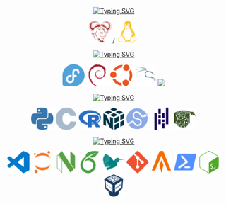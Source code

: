 <div align="center">

[![Typing SVG](https://readme-typing-svg.demolab.com?font=Fira+Code&pause=1000&color=927EF7&center=true&vCenter=true&random=true&width=435&lines=Fan+of%3A)](https://git.io/typing-svg)

  <img src="https://github.com/camarman/camarman/blob/main/icons/gnu-color.svg" width="50" /> /
  <img src="https://github.com/camarman/camarman/blob/main/icons/linux-color.svg" width="50" />

[![Typing SVG](https://readme-typing-svg.demolab.com?font=Fira+Code&pause=1000&color=927EF7&center=true&vCenter=true&random=true&width=435&lines=Favorite+Distributions%3A)](https://git.io/typing-svg)

<p float="middle">
  <img src="https://github.com/camarman/camarman/blob/main/icons/fedora-color.svg" width="50" />
  <img src="https://github.com/camarman/camarman/blob/main/icons/debian-color.svg" width="50" />
  <img src="https://github.com/camarman/camarman/blob/main/icons/ubuntu-color.svg" width="50" />
  <img src="https://github.com/camarman/camarman/blob/main/icons/kalilinux-color.svg" width="50" />
   <img src="https://github.com/camarman/camarman/blob/main/icons/i3.svg" width="50" />
</p>

[![Typing SVG](https://readme-typing-svg.demolab.com?font=Fira+Code&pause=1000&color=927EF7&center=true&random=true&width=435&lines=Programming+Languages+and+Packages%3A)](https://git.io/typing-svg)

<p float="middle">
  <img src="https://github.com/camarman/camarman/blob/main/icons/python-color.svg" width="50" />
  <img src="https://github.com/camarman/camarman/blob/main/icons/c-color.svg" width="50" />
  <img src="https://github.com/camarman/camarman/blob/main/icons/r-color.svg" width="50" /> 
  <img src="https://github.com/camarman/camarman/blob/main/icons/numpy-color.svg" width="50" /> 
  <img src="https://github.com/camarman/camarman/blob/main/icons/scipy-color.svg" width="50" />
  <img src="https://github.com/camarman/camarman/blob/main/icons/pandas-color.svg" width="50" />
  <img src="https://github.com/camarman/camarman/blob/main/icons/sympy-color.svg" width="50" />
</p>

[![Typing SVG](https://readme-typing-svg.demolab.com?font=Fira+Code&pause=1000&color=927EF7&center=true&random=true&width=435&lines=Tools%3A)](https://git.io/typing-svg)

<p float="middle">
  <img src="https://github.com/camarman/camarman/blob/main/icons/visualstudiocode-color.svg" width="50" />
  <img src="https://github.com/camarman/camarman/blob/main/icons/jupyter-color.svg" width="50" />
  <img src="https://github.com/camarman/camarman/blob/main/icons/neovim-color.svg" width="50" />
  <img src="https://github.com/camarman/camarman/blob/main/icons/overleaf-color.svg" width="50" />
  <img src="https://github.com/camarman/camarman/blob/main/icons/latex-color.svg" width="50" />
  <img src="https://github.com/camarman/camarman/blob/main/icons/git-color.svg" width="50" />
  <img src="https://github.com/camarman/camarman/blob/main/icons/alacritty-color.svg" width="50" />
  <img src="https://github.com/camarman/camarman/blob/main/icons/powershell-color.svg" width="50" />
  <img src="https://github.com/camarman/camarman/blob/main/icons/gnubash-color.svg" width="50" />
  <img src="https://github.com/camarman/camarman/blob/main/icons/virtualbox-color.svg" width="50" />
</p>
</div>
